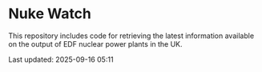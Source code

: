# Nuke Watch

This repository includes code for retrieving the latest information available on the output of EDF nuclear power plants in the UK.

Last updated: 2025-09-16 05:11